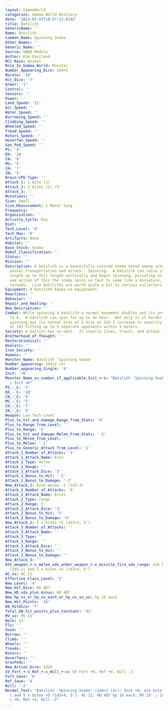 ```yaml
---
layout: GammaWorld
categories: Gamma World Bestiary
date: '2023-02-07T18:57:12.019Z'
title: Batslith
GenericName: ''
Name: Batslith
Common_Name: Spinning Snake
Other_Names: ''
Generic_Name: ''
Source: GW08 Module
Author: Kim Eastland
MCC Race: Animal
Role_In_Gamma_World: Monster
Number_Appearing_Dice: 1d4+2
Morale: '10'
Hit_Dice: '7'
Armor: '1'
Control: ''
Sensors: ''
Power: ''
Land_Speed: '12'
Air_Speed: ''
Water_Speed: ''
Burrowing_Speed: ''
Climbing_Speed: ''
Wheeled_Speed: ''
Tread_Speed: ''
Rotors_Speed: ''
Hoverfan_Speed: ''
Gav_Pod_Speed: ''
PS: '3'
DX: '20'
CN: '9'
MS: '5'
CH: '7'
IN: '5'
Brain-CPU Type: ''
Attack_1: 1 bite (1)
Attack_2: 5 bites (2) r5'
Attack_3: ''
Mutations: ''
Size: Small
Size_Measurement: 1 Meter long
Frequency: ''
Organization: ''
Activity_Cycle: Day
Diet: ''
Tech_Level: '0'
Tech_Max: '0'
Artifacts: None
Habitat: ''
Base_Stock: Snake
Robot_Classification: ''
Status: ''
Mission: ''
Description: A batslith is a beautifully colored snake noted among scholars for its
  unusal transportation and attack-- Spinning.  A batslith can raise its one-meter
  length up to full length vertically and begin spinning, pivioting on its tail.  After
  one action of this the snake spins so fast to seem like a miniature, multi-colored
  tornado.  Live batsliths are worth quite a bit to certain collectors.
Equipment: A batslith keeps no equiptment.
Reactions: ''
Behavior: ''
Repair_and_Healing: ''
New_Description: ''
Combat: While spinning a batslith's normal movement doubles and its armor class increases
  to 6.  A batslith can spin for up to an hour.  Not only is it harder to hit while
  spinning but its normal bite of 1 bite at 1d3-2 increase in severity to 5 bites
  at 1d3 hitting up to 5 seperate opponents within 5 meters.
Society: A batlist has no nest.  It usually lives, travel, and attack in groups.
Brotherhood_of_Thought: ''
Restorationsist: ''
Healers: ''
Iron_Society: ''
Humans: ''
Monster_Name: Batslith 'Spinning Snake'
Number_appearing: 1d4+2 (4)
Number_appearing_Single: '4'
Init: '+6'
Monster_Name_xx_number_if_applicable_Init_+-x: "Batslith 'Spinning Snake' (1d4+2 (4)):\
  \ Init +6"
PS_-_C: '3'
DX_-_C: '20'
CN_-_C: '9'
MS_-_C: '5'
CH_-_C: '7'
IN_-_C: '5'
Weapon: Low Tech Level
Plus_to_hit_and_damage_Range_from_Stats: '4'
Plus_to_Range_from_Level: ''
Plus_to_Range: '5'
Plus_to_hit_and_damage_Melee_From_Stats: '-3'
Plus_to_Melee_from_Level: ''
Plus_to_Melee: '-2'
Plus_to_Generic_Attack_from_Level: '1'
Attack_1_Number_of_Attacks: '1'
Attack_1_Attack_Name: bite
Attack_1_Type: melee
Attack_1_Range: ''
Attack_1_Attack_Dice: '3'
Attack_1_Bonus_to_Hit: '-2'
Attack_1_Bonus_to_Damage: '-3'
New_Attack_1: bite melee -2 (1d3-3)
Attack_2_Number_of_Attacks: '5'
Attack_2_Attack_Name: bites
Attack_2_Type: range
Attack_2_Range: 5'
Attack_2_Attack_Dice: '3'
Attack_2_Bonus_to_Hit: '5'
Attack_2_Bonus_to_Damage: '4'
New_Attack_2: 5 x bites +5 (1d3+4, 5')
Attack_3_Number_of_Attacks: ''
Attack_3_Attack_Name: ''
Attack_3_Type: ''
Attack_3_Range: ''
Attack_3_Attack_Dice: ''
Attack_3_Bonus_to_Hit: ''
Attack_3_Bonus_to_Damage: ''
New_Attack_3: ''
Atk_weapon_+-x_melee_xdx_andor_weapon_+-x_missile_fire_xdx_range: atk bite melee -2
  (1d3-3) and 5 x bites +5 (1d3+4, 5')
AC_xx: AC 11
Effective_Class_Level: '2'
New_Level: '4'
New_Hit_Dice: HD 4D7
New_HD_xdx_plus_minus: HD 4D7
New_hp_xx_or_hp_xx_each_or_hp_xx_xx_xx: hp 16 each
New_Hit_Points: '16'
D6_Hitdice: '7'
Total_GW_hit_points_plus_Constant: '42'
MV_xx: MV 15'
Walk: 15'
Fly: ''
Swim: ''
Burrow: ''
Climb: ''
Wheels: ''
Treads: ''
Rotors: ''
Hoverfans: ''
GravPods: ''
New_Action_Dice: 1d20
SV_Fort_+-x_Ref_+-x_Will_+-x: SV Fort +0, Ref +4, Will -2
Fort_Save: '0'
Ref_Save: '4'
Will: '-2'
Normal_Text: "Batslith 'Spinning Snake' (1d4+2 (4)): Init +6; atk bite melee -2 (1d3-3)\
  \ and 5 x bites +5 (1d3+4, 5'); AC 11; HD 4D7 hp 16 each; MV 15' ; 1d20; SV Fort\
  \ +0, Ref +4, Will -2"
...
```

